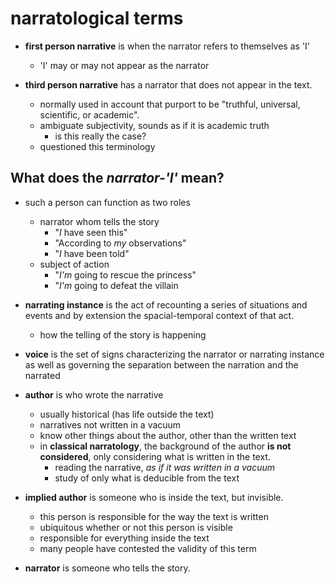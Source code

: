 # narratological terms

* **first person narrative** is when the narrator refers to themselves as 'I'
  * 'I' may or may not appear as the narrator

* **third person narrative** has a narrator that does not appear in the text.
  * normally used in account that purport to be "truthful, universal, scientific, or academic".
  * ambiguate subjectivity, sounds as if it is academic truth
    * is this really the case?
  * questioned this terminology
  
## What does the *narrator-'I'* mean?
  * such a person can function as two roles
    * narrator whom tells the story
       * "*I* have seen this"
       * "According to *my* observations"
       * "*I* have been told"
    * subject of action
      * "*I'm* going to rescue the princess" 
      * "*I'm* going to defeat the villain

* **narrating instance** is the act of recounting a series of situations and events and by extension the spacial-temporal context of that act.
  * how the telling of the story is happening

* **voice** is the set of signs characterizing the narrator or narrating instance as well as governing the separation between the narration and the narrated

* **author** is who wrote the narrative
  * usually historical (has life outside the text)
  * narratives not written in a vacuum
  * know other things about the author, other than the written text
  * in **classical narratology**, the background of the author **is not considered**, only considering what is written in the text.
    * reading the narrative, *as if it was written in a vacuum*
    * study of only what is deducible from the text 
  
* **implied author** is someone who is inside the text, but invisible.
  * this person is responsible for the way the text is written
  * ubiquitous whether or not this person is visible
  * responsible for everything inside the text
  * many people have contested the validity of this term

* **narrator** is someone who tells the story.
